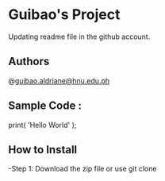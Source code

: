 # Guibao's Project

Updating readme file in the github account.

## Authors
@guibao.aldriane@hnu.edu.ph

## Sample Code :

print( 'Hello World' );

## How to Install

-Step 1: Download the zip file or use git clone

